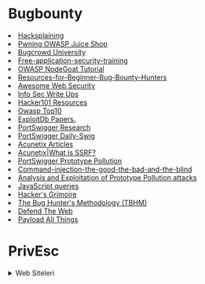 # Bugbounty

<li> <a href="https://www.hacksplaining.com/lessons">Hacksplaining </a></li>
<li> <a href="https://pwning.owasp-juice.shop/">Pwning OWASP Juice Shop</a> </li>
<li> <a href="https://www.bugcrowd.com/hackers/bugcrowd-university/">Bugcrowd University </a> </li>
<li> <a href="https://application.security/free-application-security-training">Free-application-security-training </a> </li>
<li> <a href="https://ckarande.gitbooks.io/owasp-nodegoat-tutorial/content/index.html">OWASP NodeGoat Tutorial </a> </li>
<li> <a href="https://github.com/nahamsec/Resources-for-Beginner-Bug-Bounty-Hunters">Resources-for-Beginner-Bug-Bounty-Hunters </a> </li>
<li> <a href="https://github.com/qazbnm456/awesome-web-security#readme">Awesome Web Security </a> </li>
<li> <a href="https://medium.com/bugbountywriteup/tagged/bug-bounty">Info Sec Write Ups </a> </li>
<li> <a href="https://www.hacker101.com/resources#2">Hacker101 Resources</a> </li>
<li> <a href="https://owasp.org/www-project-top-ten/">Owasp Top10 </a> </li>
<li> <a href="https://www.exploit-db.com/papers">ExploitDb Papers. </a> </li>
<li> <a href="https://portswigger.net/research">PortSwigger Research </a> </li>
<li> <a href="https://portswigger.net/daily-swig">PortSwigger Daily-Swig </a> </li>
<li> <a href="https://www.acunetix.com/blog/articles/">Acunetix Articles </a> </li>
<li> <a href="https://www.acunetix.com/blog/articles/server-side-request-forgery-vulnerability/">Acunetix|What is SSRF? </a> </li>
<li> <a href="https://portswigger.net/daily-swig/prototype-pollution-the-dangerous-and-underrated-vulnerability-impacting-javascript-applications">PortSwigger Prototype Pollution </a> </li>
<li> <a href="https://gracefulsecurity.com/command-injection-the-good-the-bad-and-the-blind/">Command-injection-the-good-the-bad-and-the-blind </a> </li>
<li> <a href="https://blog.0daylabs.com/2019/02/15/prototype-pollution-javascript/">Analysis and Exploitation of Prototype Pollution attacks </a> </li>
<li> <a href="https://help.semmle.com/wiki/display/JS/JavaScript+queries">JavaScript queries </a> </li>
<li> <a href="https://vulp3cula.gitbook.io/hackers-grimoire/">Hacker's Grimoire </a> </li>
<li> <a href="https://github.com/jhaddix/tbhm">The Bug Hunter's Methodology (TBHM) </a> </li>
<li> <a href="https://defendtheweb.net/">Defend The Web </a> </li>
<li> <a href="https://github.com/swisskyrepo/PayloadsAllTheThings">Payload All Things </a> </li>

# PrivEsc
<details>
  <summary> Web Siteleri</summary>

  <li> <a href="https://www.hackingarticles.in/category/privilege-escalation/">Privilege Escalation Archives - Hacking Articles </a> </li>
  <li> <a href="https://payatu.com/guide-linux-privilege-escalation">A guide to Linux Privilege Escalation </a> </li>
  <li> <a href="https://sushant747.gitbooks.io/total-oscp-guide/content/privilege_escalation_-_linux.html">Privilege Escalation </a> </li>

</details>
